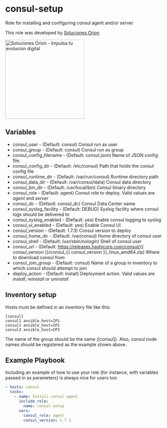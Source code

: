 consul-setup
============

Role for installing and configuring consul agent and/or server

This role was developed by [Soluciones Orion](https://www.solucionesorion.com)

<a href="https://www.solucionesorion.com/" target="_blank"><img src="https://www.solucionesorion.com/wp-content/uploads/2018/08/logo-so.jpg" alt="Soluciones Orion - Impulsa tu evolucion digital" width="250" /></a>


Variables
---------

* consul_user - (Default: consul) Consul run as user
* consul_group - (Default: consul) Consul run as group
* consul_config_filename - (Default: consul.json) Name of JSON config file. 
* consul_config_dir - (Default: /etc/consul) Path that holds the consul config file
* consul_runtime_dir - (Default: /var/run/consul) Runtime directory path
* consul_data_dir - (Default: /var/consul/data) Consul data directory
* consul_bin_dir - (Default: /usr/local/bin) Consul binary directory
* consul_role - (Default: agent) Consul role to deploy. Valid values are *agent* and *server*
* consul_dc - (Default: consul_dc) Consul Data Center name
* consul_syslog_facility - (Default: DEBUG) Syslog facility where consul logs should be delivered to
* consul_syslog_enabled - (Default: yes) Enable consul logging to syslog
* consul_ui_enabled - (Default: yes) Enable Consul UI
* consul_version - (Default: 1.7.3) Consul version to deploy
* consul_home_dir - (Default: /var/consul) Home directory of consul user
* consul_shell - (Default: /usr/sbin/nologin) Shell of consul user
* consul_url - (Default: https://releases.hashicorp.com/consul/{{ consul_version }}/consul_{{ consul_version }}_linux_amd64.zip) Where to download consul from
* consul_join_group - (Default: consul) Name of a group in inventory to which consul should attempt to join
* deploy_action - (Default: install) Deployment action. Valid values are *install*, *reinstall* or *uninstall*



Inventory setup
---------------
Hosts must be defined in an inventory file like this:

```ìni
[consul]
consul1 ansible_host=IP1
consul2 ansible_host=IP2
consul3 ansible_host=IP3
```

The name of the group should be the same ([consul]). Also, consul node names should be registered as the example shown above.


Example Playbook
----------------

Including an example of how to use your role (for instance, with variables passed in as parameters) is always nice for users too:

```yaml
- hosts: consul
  tasks:
    - name: Install consul agent
      include_role:
        name: consul-setup
      vars:
        consul_role: agent
        consul_version: 1.7.1
```
